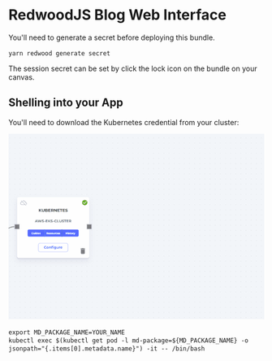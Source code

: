 # RedwoodJS Blog Web Interface

You'll need to generate a secret before deploying this bundle.

```shell
yarn redwood generate secret
```

The session secret can be set by click the lock icon on the bundle on your canvas.

## Shelling into your App

You'll need to download the Kubernetes credential from your cluster:

![Download Credential](https://raw.githubusercontent.com/massdriver-cloud/aws-eks-cluster/fdcc6476fe99976b934d45bf5281880f56a2fa2b/images/kubeconfig-download.gif)

```shell
export MD_PACKAGE_NAME=YOUR_NAME
kubectl exec $(kubectl get pod -l md-package=${MD_PACKAGE_NAME} -o jsonpath="{.items[0].metadata.name}") -it -- /bin/bash
```

